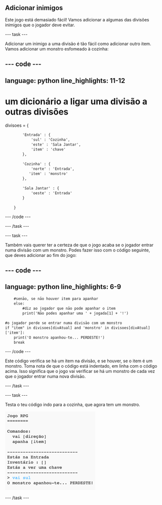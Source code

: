 ## Adicionar inimigos

Este jogo está demasiado fácil! Vamos adicionar a algumas das divisões inimigos que o jogador deve evitar.

--- task ---

Adicionar um inimigo a uma divisão é tão fácil como adicionar outro item. Vamos adicionar um monstro esfomeado à cozinha:

--- code ---
---
language: python
line_highlights: 11-12
---
# um dicionário a ligar uma divisão a outras divisões
divisoes = {

            'Entrada' : {
                'sul' : 'Cozinha',
                'este' : 'Sala Jantar',
                'item' : 'chave'
            },
    
            'Cozinha' : {
                'norte' : 'Entrada',
               'item' : 'monstro'
            },
    
            'Sala Jantar' : {
                'oeste' : 'Entrada'
            }
    
        }
--- /code ---

--- /task ---

--- task ---

Também vais querer ter a certeza de que o jogo acaba se o jogador entrar numa divisão com um monstro. Podes fazer isso com o código seguinte, que deves adicionar ao fim do jogo:

--- code ---
---
language: python
line_highlights: 6-9
---
        #senāo, se nāo houver item para apanhar
        else:
            #diz ao jogador que nāo pode apanhar o item
            print('Nāo podes apanhar uma ' + jogada[1] + '!')
    
    #o jogador perde se entrar numa divisāo com um monstro
    if "item" in divisoes[divAtual] and 'monstro' in divisoes[divAtual]['item']:
        print('O monstro apanhou-te... PERDESTE!')
        break
--- /code ---

Este código verifica se há um item na divisão, e se houver, se o item é um monstro. Toma nota de que o código está indentado, em linha com o código acima. Isso significa que o jogo vai verificar se há um monstro de cada vez que o jogador entrar numa nova divisāo.

--- /task ---

--- task ---

Testa o teu código indo para a cozinha, que agora tem um monstro.

![captura de ecrã](images/rpg-monster-test.png)

--- /task ---